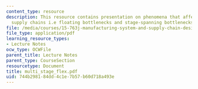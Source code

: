 ```yaml
---
content_type: resource
description: This resource contains presentation on phenomena that affect multiple-stage
  supply chains i.e floating bottlenecks and stage-spanning bottlenecks.
file: /media/courses/15-763j-manufacturing-system-and-supply-chain-design-spring-2005/744b298184dd4c1e7b57b60d718a493e_multi_stage_flex.pdf
file_type: application/pdf
learning_resource_types:
- Lecture Notes
ocw_type: OCWFile
parent_title: Lecture Notes
parent_type: CourseSection
resourcetype: Document
title: multi_stage_flex.pdf
uid: 744b2981-84dd-4c1e-7b57-b60d718a493e
---
```

